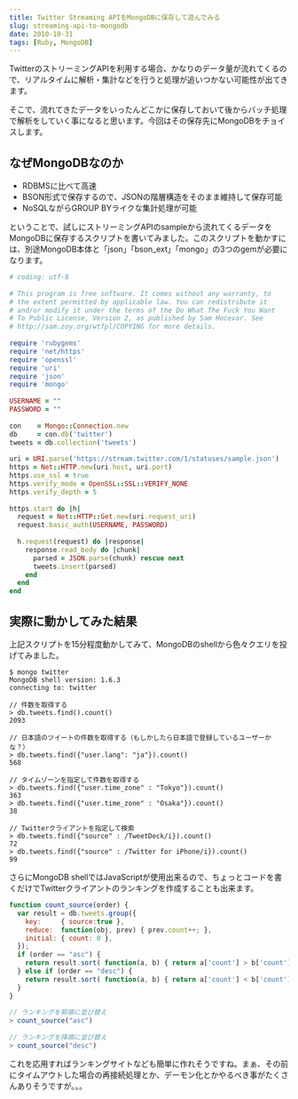 ```yaml
---
title: Twitter Streaming APIをMongoDBに保存して遊んでみる
slug: streaming-api-to-mongodb
date: 2010-10-31
tags: [Ruby, MongoDB]
---
```


TwitterのストリーミングAPIを利用する場合、かなりのデータ量が流れてくるので、リアルタイムに解析・集計などを行うと処理が追いつかない可能性が出てきます。

そこで、流れてきたデータをいったんどこかに保存しておいて後からバッチ処理で解析をしていく事になると思います。今回はその保存先にMongoDBをチョイスします。

## なぜMongoDBなのか

* RDBMSに比べて高速
* BSON形式で保存するので、JSONの階層構造をそのまま維持して保存可能
* NoSQLながらGROUP BYライクな集計処理が可能

ということで、試しにストリーミングAPIのsampleから流れてくるデータをMongoDBに保存するスクリプトを書いてみました。このスクリプトを動かすには、別途MongoDB本体と「json」「bson_ext」「mongo」の3つのgemが必要になります。


```ruby
# coding: utf-8
 
# This program is free software. It comes without any warranty, to
# the extent permitted by applicable law. You can redistribute it
# and/or modify it under the terms of the Do What The Fuck You Want
# To Public License, Version 2, as published by Sam Hocevar. See
# http://sam.zoy.org/wtfpl/COPYING for more details.
 
require 'rubygems'
require 'net/https'
require 'openssl'
require 'uri'
require 'json'
require 'mongo'
 
USERNAME = ""
PASSWORD = ""
 
con    = Mongo::Connection.new
db     = con.db('twitter')
tweets = db.collection('tweets')
 
uri = URI.parse('https://stream.twitter.com/1/statuses/sample.json')
https = Net::HTTP.new(uri.host, uri.port)
https.use_ssl = true
https.verify_mode = OpenSSL::SSL::VERIFY_NONE
https.verify_depth = 5
 
https.start do |h|
  request = Net::HTTP::Get.new(uri.request_uri)
  request.basic_auth(USERNAME, PASSWORD)
 
  h.request(request) do |response|
    response.read_body do |chunk|
      parsed = JSON.parse(chunk) rescue next
      tweets.insert(parsed)
    end
  end
end
```

## 実際に動かしてみた結果

上記スクリプトを15分程度動かしてみて、MongoDBのshellから色々クエリを投げてみました。

```
$ mongo twitter
MongoDB shell version: 1.6.3
connecting to: twitter
 
// 件数を取得する
> db.tweets.find().count()
2093
 
// 日本語のツイートの件数を取得する（もしかしたら日本語で登録しているユーザーかな？）
> db.tweets.find({"user.lang": "ja"}).count()
568
 
// タイムゾーンを指定して件数を取得する
> db.tweets.find({"user.time_zone" : "Tokyo"}).count()
363
> db.tweets.find({"user.time_zone" : "Osaka"}).count()
38
 
// Twitterクライアントを指定して検索
> db.tweets.find({"source" : /TweetDeck/i}).count()
72
> db.tweets.find({"source" : /Twitter for iPhone/i}).count()
99
```

さらにMongoDB shellではJavaScriptが使用出来るので、ちょっとコードを書くだけでTwitterクライアントのランキングを作成することも出来ます。

```javascript
function count_source(order) {
  var result = db.tweets.group({
    key:     { source:true },
    reduce:  function(obj, prev) { prev.count++; },
    initial: { count: 0 },
  });
  if (order == "asc") {
    return result.sort( function(a, b) { return a['count'] > b['count'] ? 1 : -1; } );
  } else if (order == "desc") {
    return result.sort( function(a, b) { return a['count'] < b['count'] ? 1 : -1; } );
  }
}
 
// ランキングを昇順に並び替え
> count_source("asc")
 
// ランキングを降順に並び替え
> count_source("desc")
```

これを応用すればランキングサイトなども簡単に作れそうですね。まぁ、その前にタイムアウトした場合の再接続処理とか、デーモン化とかやるべき事がたくさんありそうですが。。。
